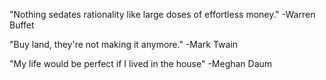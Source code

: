 "Nothing sedates rationality like large doses of effortless money." -Warren Buffet

"Buy land, they're not making it anymore." -Mark Twain

"My life would be perfect if I lived in the house" -Meghan Daum
